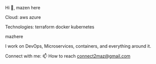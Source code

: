 
Hi 👋, mazen here


Cloud:
aws azure

Technologies:
terraform docker kubernetes

mazhere

I work on DevOps, Microservices, containers, and everything around it.

Connect with me:
📫 How to reach  connect2maz@gmail.com
